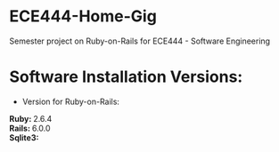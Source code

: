 # ECE444-Home-Gig
Semester project on Ruby-on-Rails for ECE444 - Software Engineering

# Software Installation Versions:

* Version for Ruby-on-Rails:

<b> Ruby: </b> 2.6.4 <br/>
<b> Rails: </b> 6.0.0 <br/>
<b> Sqlite3: </b>  <br/>
